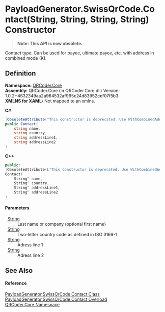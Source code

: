 # PayloadGenerator.SwissQrCode.Contact(String, String, String, String) Constructor
<blockquote><strong>Note: This API is now obsolete.</strong></blockquote>




Contact type. Can be used for payee, ultimate payee, etc. with address in combined mode (K).



## Definition
**Namespace:** <a href="N_QRCoder_Core.md">QRCoder.Core</a>  
**Assembly:** QRCoder.Core (in QRCoder.Core.dll) Version: 1.0.2+4632349aa2a984532af965c24d83952cef07f5b3  
**XMLNS for XAML:** Not mapped to an xmlns.

**C#**
``` C#
[ObsoleteAttribute("This constructor is deprecated. Use WithCombinedAddress instead.")]
public Contact(
	string name,
	string country,
	string addressLine1,
	string addressLine2
)
```
**C++**
``` C++
public:
[ObsoleteAttribute(L"This constructor is deprecated. Use WithCombinedAddress instead.")]
Contact(
	String^ name, 
	String^ country, 
	String^ addressLine1, 
	String^ addressLine2
)
```



#### Parameters
<dl><dt>  <a href="https://learn.microsoft.com/dotnet/api/system.string" target="_blank" rel="noopener noreferrer">String</a></dt><dd>Last name or company (optional first name)</dd><dt>  <a href="https://learn.microsoft.com/dotnet/api/system.string" target="_blank" rel="noopener noreferrer">String</a></dt><dd>Two-letter country code as defined in ISO 3166-1</dd><dt>  <a href="https://learn.microsoft.com/dotnet/api/system.string" target="_blank" rel="noopener noreferrer">String</a></dt><dd>Adress line 1</dd><dt>  <a href="https://learn.microsoft.com/dotnet/api/system.string" target="_blank" rel="noopener noreferrer">String</a></dt><dd>Adress line 2</dd></dl>

## See Also


#### Reference
<a href="T_QRCoder_Core_PayloadGenerator_SwissQrCode_Contact.md">PayloadGenerator.SwissQrCode.Contact Class</a>  
<a href="Overload_QRCoder_Core_PayloadGenerator_SwissQrCode_Contact__ctor.md">PayloadGenerator.SwissQrCode.Contact Overload</a>  
<a href="N_QRCoder_Core.md">QRCoder.Core Namespace</a>  
